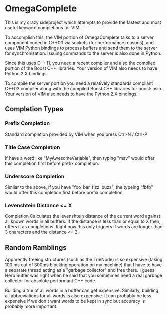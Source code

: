 # OmegaComplete

This is my crazy sideproject which attempts to provide the fastest and most
useful keyword completions for VIM.

To accomplish this, the VIM portion of OmegaComplete talks to a server component
coded in C++03 via sockets (for performance reasons), and uses VIM Python bindings
to process buffers and send them to the server for synchronization. Issuing commands
to the server is also done in Python.

Since this uses C++11, you need a recent compiler and also the compiled portion
of the Boost C++ libraries. Your version of VIM also needs to have Python 2.X
bindings.

To compile the server portion you need a relatively standards compliant C++03 compiler
along with the compiled Boost C++ libraries for boost::asio. Your version of VIM also needs
to have the Python 2.X bindings.

## Completion Types

### Prefix Completion
Standard completion provided by VIM when you press Ctrl-N / Ctrl-P


### Title Case Completion
If have a word like "MyAwesomeVariable", then typing "mav" would offer this
completion first before prefix completion.

### Underscore Completion
Similar to the above, if you have "foo\_bar\_fizz\_buzz", the typeing "fbfb" would
offer this completion first before prefix completion.

### Levenshtein Distance <= X
Completion Calculates the levenshtein distance of
the current word against all known words in all buffers.  If the distance is
less than or equal to X then, offers it as completions.  Right now this only
triggers if words are longer than 3 characters and the distance <= 2.

## Random Ramblings
Apparently freeing structures (such as the TrieNode) is so expensive (taking
100 ms out of 300ms blocking operation on my machine) that I have to have
a separate thread acting as a "garbage collector" and free there. I guess Herb
Sutter was right when he said that you sometimes need a real garbage collector
for absolute performant C++ code.

Building a trie of all words in a buffer can get expensive. Similarly, building
all abbreviations for all words is also expensive. It can probably be less
expensive if we don't want words to be kept in sync but accuracy is probably
more important.
